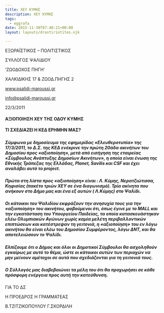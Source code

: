 ```yaml
---
title: ΧΕΥ ΚΥΜΗΣ
description: ΧΕΥ ΚΥΜΗΣ
tags:
  - eggrafa
date: 2015-11-30T07:40:21+00:00
layout: layouts/drastiriotites.njk

---
```


<!-- excerpt -->

ΕΞΩΡΑΪΣΤΙΚΟΣ – ΠΟΛΙΤΙΣΤΙΚΟΣ

ΣΥΛΛΟΓΟΣ ΨΑΛΙΔΙΟΥ

‘ΖΩΟΔΟΧΟΣ ΠΗΓΗ’

ΧΑΛΚΙΔΙΚΗΣ 17 &amp; ΖΩΟΔ.ΠΗΓΗΣ 2

www.psalidi-maroussi.gr

info@psalidi-maroussi.gr

22/3/2011

####

#### **ΑΞΙΟΠΟΙΗΣΗ ΧΕΥ ΤΗΣ ΟΔΟΥ ΚΥΜΗΣ**

#### **ΤΙ ΣΧΕΔΙΑΖΕΙ Η ΚΕΔ ΕΡΗΜΗΝ ΜΑΣ?**

#####

##### Σύμφωνα με δημοσίευμα της εφημερίδας «Ελευθεροτυπία» της 17/3/2011, το Δ.Σ. της ΚΕΔ ενέκρινε την πρώτη 20άδα ακινήτων του Δημοσίου προς «αξιοποίηση», μετά από εισήγηση της εταιρείας «Σύμβουλος Ανάπτυξης Δημοσίων Ακινήτων», η οποία είναι ένωση της Εθνικής Τράπεζας της Ελλάδας, Planet, Savilis και CSF και έχει αναλάβει αυτό το project.

##### Πρώτα στη λίστα προς «αξιοποίηση» είναι : Λ. Κύμης, Νερατζιώτισσα, Κηφισίας (πακέτο τριών ΧΕΥ σε ένα διαγωνισμό). Τρία ακίνητα που ανήκουν στο Δήμο μας και ένα εξ αυτών ( Λ.Κύμης) στο Ψαλίδι.

##### Οι κάτοικοι του Ψαλιδίου εκφράζουν την ανησυχία τους για την «αξιοποίηση» του ακινήτου, φοβούμενοι ότι, όπως έγινε με το MALL και την εγκατάσταση του Υπουργείου Παιδείας, τα οποία κατασκευάστηκαν ελέω Ολυμπιακών Αγώνων χωρίς καμία μελέτη περιβαλλοντικών επιπτώσεων και κατέστρεψαν τη γειτονιά, η «αξιοποίηση» του εν λόγω ακινήτου θα είναι ελέω του Δημοσίου Συμφέροντος, λόγω ΔΝΤ, και θα αποτελειώσουν το Ψαλίδι.

##### Ελπίζουμε ότι ο Δήμος και όλοι οι Δημοτικοί Σύμβουλοι θα ασχοληθούν εγκαίρως με αυτό το θέμα, ώστε οι κάτοικοι αυτών των περιοχών να μην μείνουν αμέτοχοι σε αυτά που σχεδιάζονται για τη γειτονιά τους.

##### Ο Σύλλογός μας διαβεβαιώνει τα μέλη του ότι θα προχωρήσει σε κάθε πρόσφορη ενέργεια προς αυτή την κατεύθυνση.

#####

ΓΙΑ ΤΟ ΔΣ

Η ΠΡΟΕΔΡΟΣ Η ΓΡΑΜΜΑΤΕΑΣ

Β.ΤΖΙΤΖΙΚΟΠΟΥΛΟΥ Γ.ΣΚΟΡΔΙΛΗ
